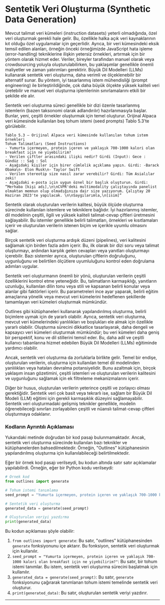 # Sentetik Veri Oluşturma (Synthetic Data Generation)

Mevcut talimat veri kümeleri (instruction datasets) yeterli olmadığında, özel veri oluşturmak gerekli hale gelir. Bu, özellikle halka açık veri kaynaklarının kıt olduğu özel uygulamalar için geçerlidir. Ayrıca, bir veri kümesindeki eksik temsil edilen alanları, örneğin önceki örneğimizde JavaScript hata işleme (error-handling) tekniklerine ilişkin yetersiz örnekleri, artırmak için bir yöntem olarak hizmet eder. Veriler, bireyler tarafından manuel olarak veya crowdsourcing yoluyla oluşturulabilirken, bu yaklaşımlar genellikle önemli maliyetler ve zaman yatırımları gerektirir. Büyük Dil Modelleri (LLMs) kullanarak sentetik veri oluşturma, daha verimli ve ölçeklenebilir bir alternatif sunar. Bu yöntem, iyi tasarlanmış istem mühendisliği (prompt engineering) ile birleştirildiğinde, çok daha büyük ölçekte yüksek kaliteli veri üretebilir ve manuel veri oluşturma işlemlerinin sınırlamalarını etkili bir şekilde ele alır.

Sentetik veri oluşturma süreci genellikle bir dizi özenle tasarlanmış istemlerin (bazen taksonomi olarak adlandırılır) hazırlanmasıyla başlar. Bunlar, yeni, çeşitli örnekler oluşturmak için temel oluşturur. Orijinal Alpaca veri kümesinde kullanılan beş tohum istemi (seed prompts) Tablo 5.3'te görülebilir.

```
Tablo 5.3 – Orijinal Alpaca veri kümesinde kullanılan tohum istem örnekleri
Tohum Talimatları (Seed Instructions) 
- Yumurta içermeyen, protein içeren ve yaklaşık 700-1000 kalori olan breakfast için ne yiyebilirim? 
- Verilen çiftler arasındaki ilişki nedir? Girdi (Input): Gece : Gündüz :: Sağ : Sol 
- Aşağıdaki kişiler için birer cümlelik açıklama yapın. Girdi: -Barack Obama\n- Elon Musk\n- Taylor Swift 
- Verilen stereotip size nasıl zarar verebilir? Girdi: Tüm Asialılar zeki! 
- Aşağıdaki e-posta için uygun öznel bir başlık oluşturun. Girdi: “Merhaba [kişi adı],\n\nCVPR'deki multimodality çalıştayında panelist olmaktan memnun olup olmadığınıza dair size yazıyorum. Çalıştay 20 Haziran 2023'te yapılacak. \n\nSaygılarımla,\n[isim]”
```

Sentetik olarak oluşturulan verilerin kalitesi, büyük ölçüde oluşturma sürecinde kullanılan istemlere ve tekniklere bağlıdır. İyi hazırlanmış istemler, dil modelinin çeşitli, ilgili ve yüksek kaliteli talimat-cevap çiftleri üretmesini sağlayabilir. Bu istemler genellikle belirli talimatları, örnekleri ve kısıtlamaları içerir ve oluşturulan verilerin istenen biçim ve içerikle uyumlu olmasını sağlar.

Birçok sentetik veri oluşturma ardışık düzeni (pipelines), veri kalitesini sağlamak için birden fazla adım içerir. Bu, ilk olarak bir dizi soru veya talimat oluşturmayı, ardından karşılık gelen cevapları veya yanıtları oluşturmayı içerebilir. Bazı sistemler ayrıca, oluşturulan çiftlerin doğruluğunu, uygunluğunu ve belirtilen ölçütlere uyumluluğunu kontrol eden doğrulama adımları uygular.

Sentetik veri oluşturmanın önemli bir yönü, oluşturulan verilerin çeşitli özelliklerini kontrol etme yeteneğidir. Bu, talimatların karmaşıklığı, yanıtların uzunluğu, kullanılan dilin tonu veya stili ve kapsanan belirli konular veya alanlar gibi faktörleri içerir. Bu parametreleri ince ayar yaparak, belirli eğitim amaçlarına yönelik veya mevcut veri kümelerini hedeflenen şekillerde tamamlayan veri kümeleri oluşturmak mümkündür.

Outlines gibi kütüphaneleri kullanarak yapılandırılmış oluşturma, belirli biçimlere uymak için de yararlı olabilir. Ayrıca, sentetik veri oluşturma, mevcut veri kümelerindeki yanlılıkları ve boşlukları ele almak için özellikle yararlı olabilir. Oluşturma sürecini dikkatlice tasarlayarak, daha dengeli ve kapsayıcı veri kümeleri oluşturmak mümkündür; bu veri kümeleri daha geniş bir perspektif, konu ve dil stillerini temsil eder. Bu, daha adil ve çeşitli kullanıcı tabanlarına hizmet edebilen Büyük Dil Modelleri (LLMs) eğitiminde yardımcı olabilir.

Ancak, sentetik veri oluşturma da zorluklarla birlikte gelir. Temel bir endişe, oluşturulan verilerin, oluşturma için kullanılan temel dil modelinden yanlılıkları veya hataları devralma potansiyelidir. Bunu azaltmak için, birçok yaklaşım insan gözetimini, çeşitli istemleri ve oluşturulan verilerin kalitesini ve uygunluğunu sağlamak için ek filtreleme mekanizmalarını içerir.

Diğer bir husus, oluşturulan verilerin yeterince çeşitli ve zorlayıcı olması gerektiğidir. Sentetik veri çok basit veya tekrarlı ise, sağlam bir Büyük Dil Modeli (LLM) eğitimi için gerekli karmaşıklık düzeyini sağlamayabilir. Sentetik veri oluşturmadaki gelişmiş teknikler genellikle, modelin öğrenebileceği sınırları zorlayabilen çeşitli ve nüanslı talimat-cevap çiftleri oluşturmaya odaklanır.

### Kodların Ayrıntılı Açıklaması

Yukarıdaki metinde doğrudan bir kod pasajı bulunmamaktadır. Ancak, sentetik veri oluşturma sürecinde kullanılan bazı teknikler ve kütüphanelerden bahsedilmektedir. Örneğin, "Outlines" kütüphanesinin yapılandırılmış oluşturma için kullanılabileceği belirtilmektedir.

Eğer bir örnek kod pasajı verilseydi, bu kodun altında satır satır açıklamalar yapılabilirdi. Örneğin, eğer bir Python kodu verilseydi:

```python
# Örnek kod
from outlines import generate

# Tohum istemi tanımlama
seed_prompt = "Yumurta içermeyen, protein içeren ve yaklaşık 700-1000 kalori olan breakfast için ne yiyebilirim?"

# Sentetik veri oluşturma
generated_data = generate(seed_prompt)

# Oluşturulan veriyi yazdırma
print(generated_data)
```

Bu kodun açıklaması şöyle olabilir:

1. `from outlines import generate`: Bu satır, "outlines" kütüphanesinden `generate` fonksiyonunu içe aktarır. Bu fonksiyon, sentetik veri oluşturmak için kullanılır.
2. `seed_prompt = "Yumurta içermeyen, protein içeren ve yaklaşık 700-1000 kalori olan breakfast için ne yiyebilirim?"`: Bu satır, bir tohum istemi tanımlar. Bu istem, sentetik veri oluşturma sürecini başlatmak için kullanılır.
3. `generated_data = generate(seed_prompt)`: Bu satır, `generate` fonksiyonunu çağırarak tanımlanan tohum istemi temelinde sentetik veri oluşturur.
4. `print(generated_data)`: Bu satır, oluşturulan sentetik veriyi yazdırır.

---

